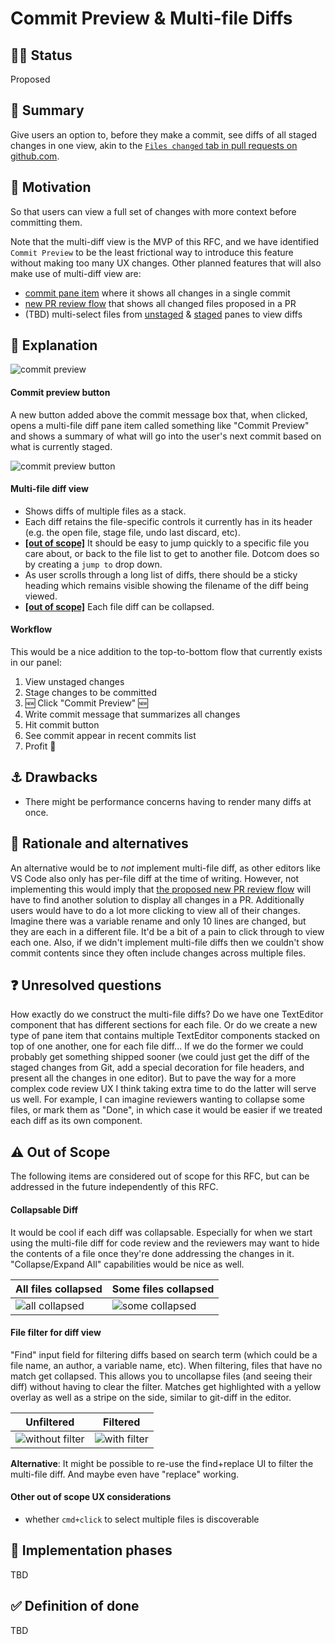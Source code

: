 # Commit Preview & Multi-file Diffs

## :tipping_hand_woman: Status

Proposed

## :memo: Summary

Give users an option to, before they make a commit, see diffs of all staged changes in one view, akin to the [`Files changed` tab in pull requests on github.com](https://github.com/atom/github/pull/1753/files).

## :checkered_flag: Motivation

So that users can view a full set of changes with more context before committing them.

Note that the multi-diff view is the MVP of this RFC, and we have identified `Commit Preview` to be the least frictional way to introduce this feature without making too many UX changes. Other planned features that will also make use of multi-diff view are:

- [commit pane item](#1655) where it shows all changes in a single commit
- [new PR review flow](https://github.com/atom/github/blob/master/docs/rfcs/003-pull-request-review.md) that shows all changed files proposed in a PR
- (TBD) multi-select files from [unstaged](https://user-images.githubusercontent.com/378023/47553710-b60a5700-d942-11e8-8663-731b26d513c4.png) & [staged](https://user-images.githubusercontent.com/378023/47555145-0636e880-d946-11e8-85a7-f825278cc168.png) panes to view diffs

## 🤯 Explanation

![commit preview](https://user-images.githubusercontent.com/378023/47555097-e6072980-d945-11e8-9c29-05624825d9f8.png)

#### Commit preview button
A new button added above the commit message box that, when clicked, opens a multi-file diff pane item called something like "Commit Preview" and shows a summary of what will go into the user's next commit based on what is currently staged.

![commit preview button](https://user-images.githubusercontent.com/378023/47554979-afc9aa00-d945-11e8-9953-45925e3278b9.png)

#### Multi-file diff view

- Shows diffs of multiple files as a stack.
- Each diff retains the file-specific controls it currently has in its header (e.g. the open file, stage file, undo last discard, etc).
- **[[out of scope]](https://github.com/atom/github/blob/multi-diff-rfc/docs/rfcs/004-multi-file-diff.md#warning-out-of-scope)** It should be easy to jump quickly to a specific file you care about, or back to the file list to get to another file. Dotcom does so by creating a `jump to` drop down.
- As user scrolls through a long list of diffs, there should be a sticky heading which remains visible showing the filename of the diff being viewed.
- **[[out of scope]](https://github.com/atom/github/blob/multi-diff-rfc/docs/rfcs/004-multi-file-diff.md#warning-out-of-scope)** Each file diff can be collapsed.

#### Workflow
This would be a nice addition to the top-to-bottom flow that currently exists in our panel:
1. View unstaged changes
2. Stage changes to be committed
3. :new: Click "Commit Preview" :new:
4. Write commit message that summarizes all changes
5. Hit commit button
6. See commit appear in recent commits list
7. Profit :tada:


## :anchor: Drawbacks

- There might be performance concerns having to render many diffs at once.

## :thinking: Rationale and alternatives

An alternative would be to _not_ implement multi-file diff, as other editors like VS Code also only has per-file diff at the time of writing. However, not implementing this would imply that [the proposed new PR review flow](https://github.com/atom/github/blob/master/docs/rfcs/003-pull-request-review.md) will have to find another solution to display all changes in a PR. Additionally users would have to do a lot more clicking to view all of their changes. Imagine there was a variable rename and only 10 lines are changed, but they are each in a different file. It'd be a bit of a pain to click through to view each one. Also, if we didn't implement multi-file diffs then we couldn't show commit contents since they often include changes across multiple files.

## :question: Unresolved questions

How exactly do we construct the multi-file diffs? Do we have one TextEditor component that has different sections for each file. Or do we create a new type of pane item that contains multiple TextEditor components stacked on top of one another, one for each file diff... If we do the former we could probably get something shipped sooner (we could just get the diff of the staged changes from Git, add a special decoration for file headers, and present all the changes in one editor). But to pave the way for a more complex code review UX I think taking extra time to do the latter will serve us well. For example, I can imagine reviewers wanting to collapse some files, or mark them as "Done", in which case it would be easier if we treated each diff as its own component.


## :warning: Out of Scope

The following items are considered out of scope for this RFC, but can be addressed in the future independently of this RFC.

#### Collapsable Diff
It would be cool if each diff was collapsable. Especially for when we start using the multi-file diff for code review and the reviewers may want to hide the contents of a file once they're done addressing the changes in it. "Collapse/Expand All" capabilities would be nice as well.

All files collapsed | Some files collapsed
--- | ---
![all collapsed](https://user-images.githubusercontent.com/378023/47497741-0a0b3200-d896-11e8-90b5-4153009f80b4.png) | ![some collapsed](https://user-images.githubusercontent.com/378023/47498408-27410000-d898-11e8-8e4b-c02dafe7e35a.png)

#### File filter for diff view
"Find" input field for filtering diffs based on search term (which could be a file name, an author, a variable name, etc). When filtering, files that have no match get collapsed. This allows you to uncollapse files (and seeing their diff) without having to clear the filter. Matches get highlighted with a yellow overlay as well as a stripe on the side, similar to git-diff in the editor.

Unfiltered | Filtered
--- | ---
![without filter](https://user-images.githubusercontent.com/378023/47497740-0a0b3200-d896-11e8-85af-7c644af9ca37.png) | ![with filter](https://user-images.githubusercontent.com/378023/47540019-116e2200-d90e-11e8-8d22-d305328d55c4.png)

**Alternative**: It might be possible to re-use the find+replace UI to filter the multi-file diff. And maybe even have "replace" working.

#### Other out of scope UX considerations
- whether `cmd+click` to select multiple files is discoverable

## :construction: Implementation phases
TBD

## :white_check_mark: Definition of done
TBD
